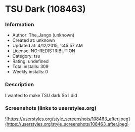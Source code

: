 # TSU Dark (108463)

### Information
- Author: The_Jango (unknown)
- Created at: unknown
- Updated at: 4/12/2015, 1:45:57 AM
- License: NO-REDISTRIBUTION
- Category: tsu
- Rating: undefined
- Total installs: 309
- Weekly installs: 0


### Description
I wanted to make TSU dark
So I did


### Screenshots (links to userstyles.org)
![https://userstyles.org/style_screenshots/108463_after.jpeg](https://userstyles.org/style_screenshots/108463_after.jpeg)


